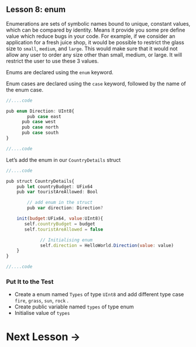 ## **Lesson 8: enum**

Enumerations are sets of symbolic names bound to unique, constant values, which can be compared by identity. Means it provide you some pre define value which reduce bugs in your code.
For example, if we consider an application for a fresh juice shop, it would be possible to restrict the glass size to `small`, `medium`, and `large`. This would make sure that it would not allow any user to order any size other than small, medium, or large. It will restrict the user to use these 3 values.

Enums are declared using the `enum` keyword.

Enum cases are declared using the `case` keyword, followed by the name of the enum case.

```jsx
//....code

pub enum Direction: UInt8{
		pub case east
	  pub case west
	  pub case north
	  pub case south
}

//....code
```

Let’s add the enum in our `CountryDetails` struct

```jsx
//....code

pub struct CountryDetails{
    pub let countryBudget: UFix64
    pub var touristAreAllowed: Bool

		// add enum in the struct
		pub var direction: Direction?

    init(budget:UFix64, value:UInt8){
       self.countryBudget = budget
       self.touristAreAllowed = false

			 // Initialising enum
			 self.direction = HelloWorld.Direction(value: value)
    }
}

//....code

```

### Put It to the Test

- Create a enum named `Types` of type `UInt8` and add different type case `fire`, `grass`, `sun`, `rock` .
- Create public variable named `types` of type enum
- Initialise value of `types`

# Next Lesson →

